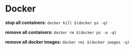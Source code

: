 # Docker

**stop all containers:**
`docker kill $(docker ps -q)`

**remove all containers:**
`docker rm $(docker ps -a -q)`

**remove all docker images:**
`docker rmi $(docker images -q)`
